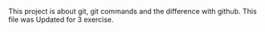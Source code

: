 This project is about git, git commands and the difference with github.
This file was Updated for 3 exercise.
